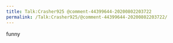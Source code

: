```yaml
---
title: Talk:Crasher925 @comment-44399644-20200802203722
permalink: /Talk:Crasher925/@comment-44399644-20200802203722/
---
```


funny